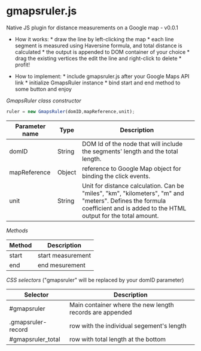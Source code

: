 # gmapsruler.js
Native JS plugin for distance measurements on a Google map - v0.0.1

*	How it works:
		* draw the line by left-clicking the map
		* each line segment is measured using Haversine formula, and total distance is calculated
		* the output is appended to DOM container of your choice
		* drag the existing vertices the edit the line and right-click to delete
		* profit!

*	How to implement:
		* include gmapsruler.js after your Google Maps API link
		* initialize GmapsRuler instance
		* bind start and end method to some button and enjoy


*GmapsRuler class constructor*

```javascript		
ruler = new GmapsRuler(domID,mapReference,unit);
```

Parameter name | Type | Description
------------- | ------------- | -------------
domID  | String | DOM Id of the node that will include the segments' length and the total length.
mapReference | Object | reference to Google Map object for binding the click events.
unit | String | Unit for distance calculation. Can be "miles", "km", "kilometers", "m" and "meters". Defines the formula coefficient and is added to the HTML output for the total amount.

*Methods*

Method | Description
------------- | -------------
start | start measurement
end | end mesurement

*CSS selectors* ("gmapsruler" will be replaced by your domID parameter)

Selector | Description
------------- | -------------
#gmapsruler | Main container where the new length records are appended
.gmapsruler-record | row with the individual segement's length
#gmapsruler_total | row with total length at the bottom
